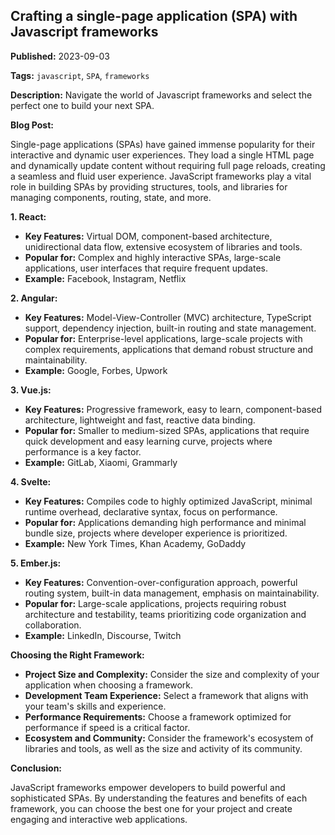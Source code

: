 

## Crafting a single-page application (SPA) with Javascript frameworks

**Published:** 2023-09-03

**Tags:** `javascript`, `SPA`, `frameworks`

**Description:** Navigate the world of Javascript frameworks and select the perfect one to build your next SPA.

**Blog Post:**

Single-page applications (SPAs) have gained immense popularity for their interactive and dynamic user experiences. They load a single HTML page and dynamically update content without requiring full page reloads, creating a seamless and fluid user experience. JavaScript frameworks play a vital role in building SPAs by providing structures, tools, and libraries for managing components, routing, state, and more.

**1. React:**

- **Key Features:** Virtual DOM, component-based architecture, unidirectional data flow, extensive ecosystem of libraries and tools.
- **Popular for:** Complex and highly interactive SPAs, large-scale applications, user interfaces that require frequent updates.
- **Example:** Facebook, Instagram, Netflix

**2. Angular:**

- **Key Features:** Model-View-Controller (MVC) architecture, TypeScript support, dependency injection, built-in routing and state management.
- **Popular for:** Enterprise-level applications, large-scale projects with complex requirements, applications that demand robust structure and maintainability.
- **Example:** Google, Forbes, Upwork

**3. Vue.js:**

- **Key Features:** Progressive framework, easy to learn, component-based architecture, lightweight and fast, reactive data binding.
- **Popular for:** Smaller to medium-sized SPAs, applications that require quick development and easy learning curve, projects where performance is a key factor.
- **Example:** GitLab, Xiaomi, Grammarly

**4. Svelte:**

- **Key Features:**  Compiles code to highly optimized JavaScript, minimal runtime overhead, declarative syntax, focus on performance.
- **Popular for:** Applications demanding high performance and minimal bundle size, projects where developer experience is prioritized.
- **Example:**  New York Times, Khan Academy, GoDaddy

**5. Ember.js:**

- **Key Features:**  Convention-over-configuration approach, powerful routing system, built-in data management, emphasis on maintainability.
- **Popular for:** Large-scale applications, projects requiring robust architecture and testability, teams prioritizing code organization and collaboration.
- **Example:** LinkedIn, Discourse, Twitch

**Choosing the Right Framework:**

- **Project Size and Complexity:** Consider the size and complexity of your application when choosing a framework.
- **Development Team Experience:** Select a framework that aligns with your team's skills and experience.
- **Performance Requirements:** Choose a framework optimized for performance if speed is a critical factor.
- **Ecosystem and Community:** Consider the framework's ecosystem of libraries and tools, as well as the size and activity of its community.

**Conclusion:**

JavaScript frameworks empower developers to build powerful and sophisticated SPAs. By understanding the features and benefits of each framework, you can choose the best one for your project and create engaging and interactive web applications.

